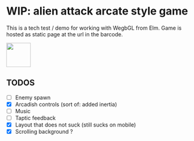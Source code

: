 # WIP: alien attack arcate style game

This is a tech test / demo for working with WegbGL from Elm.
Game is hosted as static page at the url in the barcode.

<img src="https://wg-romank.github.io/alien-attack/assets/alien-attack-url-barcode.png" width="64" height="64"/>

## TODOS
- [ ] Enemy spawn
- [x] Arcadish controls (sort of: added inertia)
- [ ] Music
- [ ] Taptic feedback
- [x] Layout that does not suck (still sucks on mobile)
- [x] Scrolling background ?
